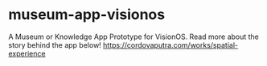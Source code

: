 # museum-app-visionos
A Museum or Knowledge App Prototype for VisionOS. Read more about the story behind the app below!
https://cordovaputra.com/works/spatial-experience
